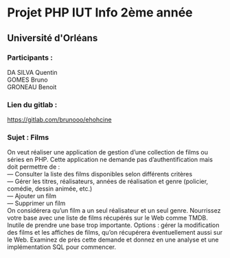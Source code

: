 # Projet PHP IUT Info 2ème année
## Université d'Orléans

### Participants : <br>
DA SILVA Quentin <br>
GOMES Bruno <br>
GRONEAU Benoit <br>

### Lien du gitlab :
https://gitlab.com/brunooo/ehohcine

### Sujet : Films
On veut réaliser une application de gestion d’une collection de films ou séries en PHP. Cette application ne
demande pas d’authentification mais doit permettre de : <br>
— Consulter la liste des films disponibles selon différents critères <br>
— Gérer les titres, réalisateurs, années de réalisation et genre (policier, comédie, dessin animée, etc.) <br>
— Ajouter un film <br>
— Supprimer un film <br>
On considérera qu’un film a un seul réalisateur et un seul genre. Nourrissez votre base avec une liste de films
récupérés sur le Web comme TMDB. Inutile de prendre une base trop importante. Options : gérer la modification
des films et les affiches de films, qu’on récupérera éventuellement aussi sur le Web. Examinez de près cette demande
et donnez en une analyse et une implémentation SQL pour commencer.

